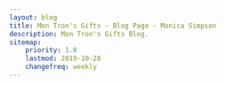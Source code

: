 ```yaml
---
layout: blog
title: Mon Tron's Gifts - Blog Page - Monica Simpson
description: Mon Tron's Gifts Blog.
sitemap:
    priority: 1.0
    lastmod: 2019-10-28
    changefreq: weekly
---
```

